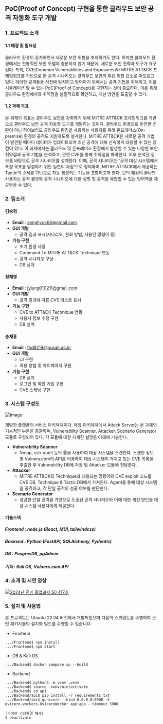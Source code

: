 ## PoC(Proof of Concept) 구현을 통한 클라우드 보안 공격 자동화 도구 개발
### 1. 프로젝트 소개
#### 1.1 배경 및 필요성
 클라우드 환경이 증가하면서 새로운 보안 위협을 초래하기도 한다. 하지만 클라우드 환경에서는 전통적인 보안 모델이 충분하지 않기 때문에, 새로운 보안 전략과 도구가 요구된다. 특히, CVE(Common Vulnerabilities and Exposures)와 MITRE ATT&CK 프레임워크를 기반으로 한 공격 시나리오는 클라우드 보안의 주요 위협 요소로 떠오르고 있다. 이러한 공격들을 사전에 탐지하고 방어하기 위해서는 공격 기법을 이해하고, 이를 시뮬레이션 할 수 있는 PoC(Proof of Concept)를 구현하는 것이 중요하다. 이를 통해 클라우드 환경에서의 취약점을 실질적으로 확인하고, 개선 방안을 도출할 수 있다.
#### 1.2 과제 목표
 본 과제의 목표는 클라우드 보안을 강화하기 위해 MITRE ATT&CK 프레임워크를 기반으로 클라우드 보안 공격 자동화 도구를 개발하는 것이다. 클라우드 환경으로 완전한 전환이 아닌 하이브리드 클라우드 환경을 사용하는 사용자를 위해 온프레미스(On-premise) 환경의 공격도 지원하도록 설계한다.
 MITRE ATT&CK은 새로운 공격 기법이 발견될 때마다 데이터가 업데이트되어 최신 공격에 대해 신속하게 대응할 수 있는 장점이 있다. 이 과제에서는 클라우드 및 온프레미스 환경에서 발생할 수 있는 다양한 보안 취약점과 공격 기법을 분석하고, 관련 CVE를 통해 취약점을 파악한다. 이후 분석된 정보를 바탕으로 공격 시나리오를 설계한다. 이때, 공격 시나리오는 ‘공격 대상 시스템에서 특정 목표를 달성하기 위한 일련의 과정’으로 정의하며, MITRE ATT&CK에서 제공하는 Tactic의 순서를 기반으로 자동 생성되는 기능을 포함하고자 한다. 모의 해킹이 끝나면 사용자는 공격 결과와 공격 시나리오에 대한 설명 및 공격을 예방할 수 있는 방어책을 제공받을 수 있다.
### 2. 팀소개
#### 김승혁
- **Email** : senghyuk66@gmail.com
- **GUI 개발**
  - 공격 결과 표시(시나리오, 완화 방법, 사용된 명령어 등)
- **기능 구현**
  -  초기 환경 세팅
  -  Command To MITRE ATT&CK Technique 연동
  -  공격 시나리오 구상
  -  DB 설계
#### 정재영
- **Email** : jyjung010211@gmail.com
- **GUI 개발**
  - 공격 결과에 따른 CVE 리스트 표시
- **기능 구현**
  - CVE to ATT&CK Technique 연동
  - 사용자 정보 수정 구현
  - DB 설계
#### 송재홍
- **Email** : thd8219@pusan.ac.kr
- **GUI 개발**
  - UI 구현
  - 이용 방법 및 마이페이지 구현
- **기능 구현**
  - DB 설계
  - 로그인 및 회원 가입 구현
  - CVE 스캐닝 구현
### 3. 시스템 구성도

![image](https://github.com/user-attachments/assets/e9cfeba1-3c29-452a-a9ac-47fec1dc9c78)

개발한 플랫폼의 서비스 아키텍처이다. 해당 아키텍처에서 Attack Server는 본 과제의 기능적인 부분을 총괄하며, Vulnerability Scanner, Attacker, Scenario Generator 모듈로 구성되어 있다. 각 모듈에 대한 자세한 설명은 아래에 기술한다.

- **Vulnerability Scanner**
  - Nmap, ssh-audit 등의 툴을 사용하여 대상 시스템을 스캔한다. 스캔한 정보 및 Vulners.com의 API를 이용하여 대상 시스템이 가지고 있는 CVE 목록을 추출한 후 Vulnerability DB에 저장 및 Attacker 모듈에 전달한다.
- **Attacker**
  - MITRE ATT&CK의 Technique과 대응되는 명령어와 CVE exploit 코드를 CVE DB, Technique & Tactic DB에서 가져온다. Agent를 통해 대상 시스템을 공격하고, 각 단일 공격의 성공 여부를 판단한다.
- **Scenario Generator**
  - 성공한 단일 공격을 기반으로 도출된 공격 시나리오와 이에 대한 개선 방안을 대상 시스템 사용자에게 제공한다.

#### 기술스택
##### Frontend : node.js (React, MUI, tailwindcss)
##### Backend : Python (FastAPI, SQLAlchemy, Pydentic)
##### DB : PosgresDB, pgAdmin
##### 기타 : Kali OS, Vulners.com API

### 4. 소개 및 시연 영상

[![2024년 전기 졸업과제 50 417호](https://img.youtube.com/vi/hKoIGgROhms/0.jpg)](https://www.youtube.com/watch?v=hKoIGgROhms)

### 5. 설치 및 사용법

본 프로젝트는 Ubuntu 22.04 버전에서 개발되었으며 다음의 스크립트를 수행하여 
관련 패키지들의 설치와 빌드를 수행할 수 있습니다.

- Frontend
```
.../Frontend$ npm install
.../Frontend$ npm start
```

- DB & Kali OS
```
.../Backend$ docker compose up --build 
```

- Backend
```
.../Backend$ python3 -m venv .venv
.../Backend$ source .venv/bin/activate
.../Backend$ cd api
.../Backend/api$ pip install -r requirements.txt
.../Backend/api$ gunicorn --bind 0.0.0.0:8000 -k uvicorn.workers.UvicornWorker app:app --timeout 3000

(파이썬 가상환경 해제)
$ deactivate
```
